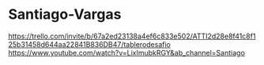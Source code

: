# Santiago-Vargas
https://trello.com/invite/b/67a2ed23138a4ef6c833e502/ATTI2d28e8f41c8f125b31458d644aa22841B836DB47/tablerodesafio
https://www.youtube.com/watch?v=LixImubkRGY&ab_channel=Santiago
